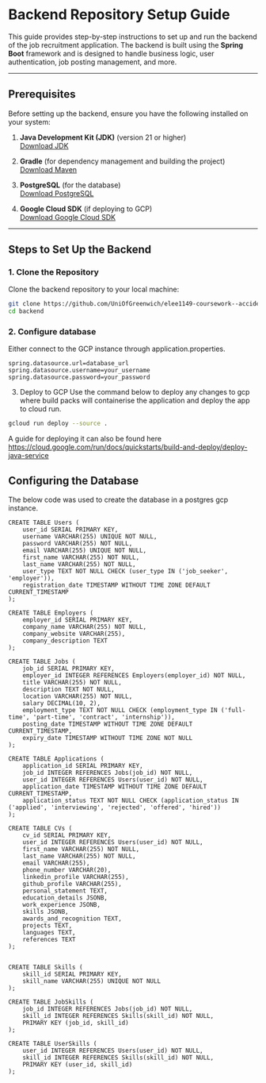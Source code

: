 # Backend Repository Setup Guide

This guide provides step-by-step instructions to set up and run the backend of the job recruitment application. The backend is built using the **Spring Boot** framework and is designed to handle business logic, user authentication, job posting management, and more.

---

## Prerequisites

Before setting up the backend, ensure you have the following installed on your system:

1. **Java Development Kit (JDK)** (version 21 or higher)  
   [Download JDK](https://www.oracle.com/java/technologies/javase-downloads.html)

2. **Gradle** (for dependency management and building the project)  
   [Download Maven](https://gradle.org/install/)

3. **PostgreSQL** (for the database)  
   [Download PostgreSQL](https://www.postgresql.org/download/)

4. **Google Cloud SDK** (if deploying to GCP)  
   [Download Google Cloud SDK](https://cloud.google.com/sdk/docs/install)

---

## Steps to Set Up the Backend

### 1. Clone the Repository
Clone the backend repository to your local machine:
```bash
git clone https://github.com/UniOfGreenwich/elee1149-coursework--accidental-experts.git
cd backend
```
### 2. Configure database
Either connect to the GCP instance through application.properties.
```
spring.datasource.url=database_url
spring.datasource.username=your_username
spring.datasource.password=your_password
```


3. Deploy to GCP
Use the command below to deploy any changes to gcp where build packs will containerise the application and deploy the app to cloud run.
```Bash
gcloud run deploy --source .   
```
A guide for deploying it can also be found here
https://cloud.google.com/run/docs/quickstarts/build-and-deploy/deploy-java-service

## Configuring the Database
The below code was used to create the database in a postgres gcp instance.
```
CREATE TABLE Users (
    user_id SERIAL PRIMARY KEY,
    username VARCHAR(255) UNIQUE NOT NULL,
    password VARCHAR(255) NOT NULL,
    email VARCHAR(255) UNIQUE NOT NULL,
    first_name VARCHAR(255) NOT NULL,
    last_name VARCHAR(255) NOT NULL,
    user_type TEXT NOT NULL CHECK (user_type IN ('job_seeker', 'employer')),
    registration_date TIMESTAMP WITHOUT TIME ZONE DEFAULT CURRENT_TIMESTAMP
);

CREATE TABLE Employers (
    employer_id SERIAL PRIMARY KEY,
    company_name VARCHAR(255) NOT NULL,
    company_website VARCHAR(255),
    company_description TEXT
);

CREATE TABLE Jobs (
    job_id SERIAL PRIMARY KEY,
    employer_id INTEGER REFERENCES Employers(employer_id) NOT NULL,
    title VARCHAR(255) NOT NULL,
    description TEXT NOT NULL,
    location VARCHAR(255) NOT NULL,
    salary DECIMAL(10, 2),
    employment_type TEXT NOT NULL CHECK (employment_type IN ('full-time', 'part-time', 'contract', 'internship')),
    posting_date TIMESTAMP WITHOUT TIME ZONE DEFAULT CURRENT_TIMESTAMP,
    expiry_date TIMESTAMP WITHOUT TIME ZONE NOT NULL
);

CREATE TABLE Applications (
    application_id SERIAL PRIMARY KEY,
    job_id INTEGER REFERENCES Jobs(job_id) NOT NULL,
    user_id INTEGER REFERENCES Users(user_id) NOT NULL,
    application_date TIMESTAMP WITHOUT TIME ZONE DEFAULT CURRENT_TIMESTAMP,
    application_status TEXT NOT NULL CHECK (application_status IN ('applied', 'interviewing', 'rejected', 'offered', 'hired'))
);

CREATE TABLE CVs (
    cv_id SERIAL PRIMARY KEY,
    user_id INTEGER REFERENCES Users(user_id) NOT NULL,
    first_name VARCHAR(255) NOT NULL,
    last_name VARCHAR(255) NOT NULL,
    email VARCHAR(255),
    phone_number VARCHAR(20),
    linkedin_profile VARCHAR(255),
    github_profile VARCHAR(255),
    personal_statement TEXT,
    education_details JSONB,
    work_experience JSONB,
    skills JSONB,
    awards_and_recognition TEXT,
    projects TEXT,
    languages TEXT,
    references TEXT
);


CREATE TABLE Skills (
    skill_id SERIAL PRIMARY KEY,
    skill_name VARCHAR(255) UNIQUE NOT NULL
);

CREATE TABLE JobSkills (
    job_id INTEGER REFERENCES Jobs(job_id) NOT NULL,
    skill_id INTEGER REFERENCES Skills(skill_id) NOT NULL,
    PRIMARY KEY (job_id, skill_id)
);

CREATE TABLE UserSkills (
    user_id INTEGER REFERENCES Users(user_id) NOT NULL,
    skill_id INTEGER REFERENCES Skills(skill_id) NOT NULL,
    PRIMARY KEY (user_id, skill_id)
);
```